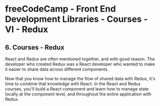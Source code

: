 # freeCodeCamp - Front End Development Libraries - Courses - VI - Redux


## 6. Courses - Redux

React and Redux are often mentioned together, and with good reason. The developer who created Redux was a React developer who wanted to make it easier to share data across different components.

Now that you know how to manage the flow of shared data with Redux, it's time to combine that knowledge with React. In the React and Redux courses, you'll build a React component and learn how to manage state locally at the component level, and throughout the entire application with Redux.
